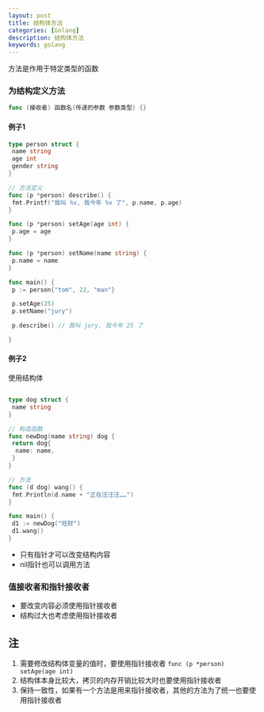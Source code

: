 ```yaml
---
layout: post
title: 结构体方法
categories: [Golang]
description: 结构体方法
keywords: golang
---
```


方法是作用于特定类型的函数

### 为结构定义方法

```go
func (接收者) 函数名(传递的参数 参数类型) {}
```

#### 例子1

```go
type person struct {
 name string
 age int
 gender string
}

// 方法定义
func (p *person) describe() {
 fmt.Printf("我叫 %v, 我今年 %v 了", p.name, p.age)
}

func (p *person) setAge(age int) {
 p.age = age
}

func (p *person) setName(name string) {
 p.name = name
}

func main() {
 p := person{"tom", 22, "man"}

 p.setAge(25)
 p.setName("jury")

 p.describe() // 我叫 jury, 我今年 25 了

}
```

#### 例子2

使用结构体

```go

type dog struct {
 name string
}

// 构造函数
func newDog(name string) dog {
 return dog{
  name: name,
 }
}

// 方法
func (d dog) wang() {
 fmt.Println(d.name + "正在汪汪汪……")
}

func main() {
 d1 := newDog("旺财")
 d1.wang()
}
```

- 只有指针才可以改变结构内容
- nil指针也可以调用方法

### 值接收者和指针接收者

- 要改变内容必须使用指针接收者
- 结构过大也考虑使用指针接收者

## 注

1. 需要修改结构体变量的值时，要使用指针接收者 `func (p *person) setAge(age int)`
1. 结构体本身比较大，拷贝的内存开销比较大时也要使用指针接收者
1. 保持一致性，如果有一个方法是用来指针接收者，其他的方法为了统一也要使用指针接收者
